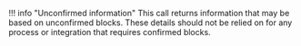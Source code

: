 !!! info "Unconfirmed information"
	This call returns information that may be based on unconfirmed blocks. These details should not be relied on for any process or integration that requires confirmed blocks.  
